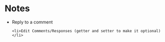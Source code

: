 # Notes

<ul>
	<li>Reply to a comment</li>
	
	<li>Edit Comments/Responses (getter and setter to make it optional)</li>
</ul>
